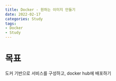 ```yaml
---
title: Docker - 원하는 이미지 만들기
date: 2022-02-17
categories: Study
tags:
- Docker
- Study
---
```


# 목표

도커 기반으로 서비스를 구성하고, docker hub에 배포하기



